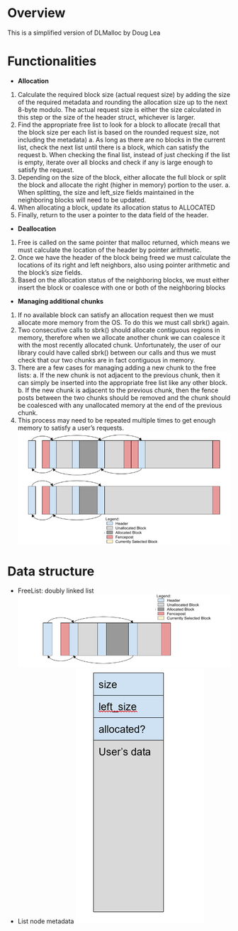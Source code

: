 # Overview
This is a simplified version of DLMalloc by Doug Lea

# Functionalities
- **Allocation**
1.	Calculate the required block size (actual request size) by adding the size of the required metadata and rounding the allocation size up to the next 8-byte modulo. The actual request size is either the size calculated in this step or the size of the header struct, whichever is larger.
2.	Find the appropriate free list to look for a block to allocate (recall that the block size per each list is based on the rounded request size, not including the metadata)
a.	As long as there are no blocks in the current list, check the next list until there is a block, which can satisfy the request
b.	When checking the final list, instead of just checking if the list is empty, iterate over all blocks and check if any is large enough to satisfy the request.
3.	Depending on the size of the block, either allocate the full block or split the block and allocate the right (higher in memory) portion to the user.
a.	When splitting, the size and left_size fields maintained in the neighboring blocks will need to be updated.
4.	When allocating a block, update its allocation status to ALLOCATED
5.	Finally, return to the user a pointer to the data field of the header.

- **Deallocation**
1.	Free is called on the same pointer that malloc returned, which means we must calculate the location of the header by pointer arithmetic.
2.	Once we have the header of the block being freed we must calculate the locations of its right and left neighbors, also using pointer arithmetic and the block’s size fields.
3.	Based on the allocation status of the neighboring blocks, we must either insert the block or coalesce with one or both of the neighboring blocks

- **Managing additional chunks**
1.	If no available block can satisfy an allocation request then we must allocate more memory from the OS. To do this we must call sbrk() again.
2.	Two consecutive calls to sbrk() should allocate contiguous regions in memory, therefore when we allocate another chunk we can coalesce it with the most recently allocated chunk. Unfortunately, the user of our library could have called sbrk() between our calls and thus we must check that our two chunks are in fact contiguous in memory.
3.	There are a few cases for managing adding a new chunk to the free lists:
a.	If the new chunk is not adjacent to the previous chunk, then it can simply be inserted into the appropriate free list like any other block.
b.	If the new chunk is adjacent to the previous chunk, then the fence posts between the two chunks should be removed and the chunk should be coalesced with any unallocated memory at the end of the previous chunk.
4.	This process may need to be repeated multiple times to get enough memory to satisfy a user’s requests.
![](coalesce.PNG)


# Data structure
- FreeList: doubly linked list
![](freelist.PNG)
- List node metadata
![](freenode.PNG)
